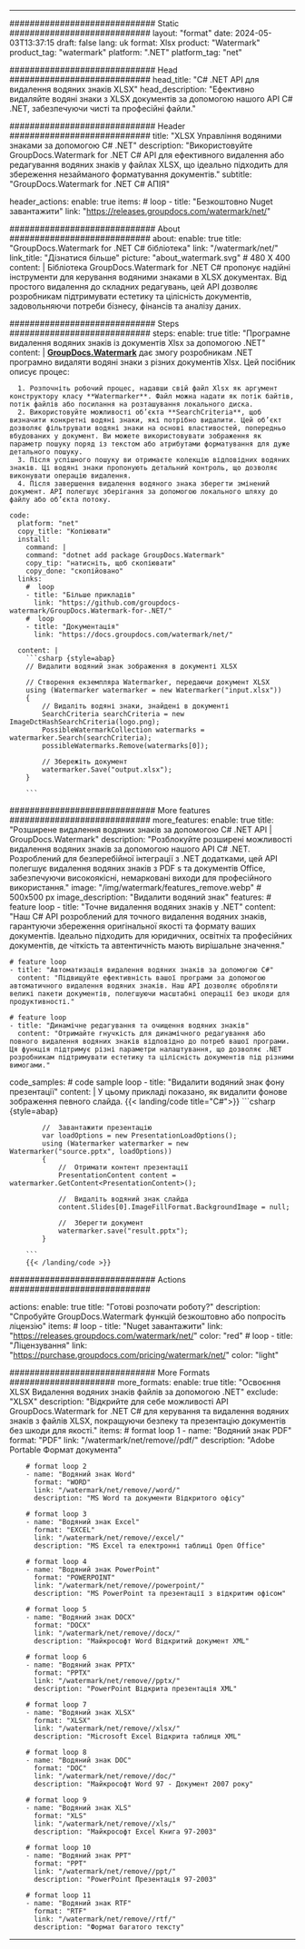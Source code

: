 
---
############################# Static ############################
layout: "format"
date:  2024-05-03T13:37:15
draft: false
lang: uk
format: Xlsx
product: "Watermark"
product_tag: "watermark"
platform: ".NET"
platform_tag: "net"

############################# Head ############################
head_title: "C# .NET API для видалення водяних знаків XLSX"
head_description: "Ефективно видаляйте водяні знаки з XLSX документів за допомогою нашого API C# .NET, забезпечуючи чисті та професійні файли."

############################# Header ############################
title: "XLSX Управління водяними знаками за допомогою C# .NET" 
description: "Використовуйте GroupDocs.Watermark for .NET C# API для ефективного видалення або редагування водяних знаків у файлах XLSX, що ідеально підходить для збереження незайманого форматування документів."
subtitle: "GroupDocs.Watermark for .NET C# АПІЯ" 

header_actions:
  enable: true
  items:
    #  loop
    - title: "Безкоштовно Nuget завантажити"
      link: "https://releases.groupdocs.com/watermark/net/"
      
############################# About ############################
about:
    enable: true
    title: "GroupDocs.Watermark for .NET C# бібліотека"
    link: "/watermark/net/"
    link_title: "Дізнатися більше"
    picture: "about_watermark.svg" # 480 X 400
    content: |
       Бібліотека GroupDocs.Watermark for .NET C# пропонує надійні інструменти для керування водяними знаками в XLSX документах. Від простого видалення до складних редагувань, цей API дозволяє розробникам підтримувати естетику та цілісність документів, задовольняючи потреби бізнесу, фінансів та аналізу даних.

############################# Steps ############################
steps:
    enable: true
    title: "Програмне видалення водяних знаків із документів Xlsx за допомогою .NET"
    content: |
      **[GroupDocs.Watermark](https://products.groupdocs.com/watermark/net/)** дає змогу розробникам .NET програмно видаляти водяні знаки з різних документів Xlsx. Цей посібник описує процес:
      
      1. Розпочніть робочий процес, надавши свій файл Xlsx як аргумент конструктору класу **Watermarker**. Файл можна надати як потік байтів, потік файлів або посилання на розташування локального диска.
      2. Використовуйте можливості об’єкта **SearchCriteria**, щоб визначити конкретні водяні знаки, які потрібно видалити. Цей об’єкт дозволяє фільтрувати водяні знаки на основі властивостей, попередньо вбудованих у документ. Ви можете використовувати зображення як параметр пошуку поряд із текстом або атрибутами форматування для дуже детального пошуку.
      3. Після успішного пошуку ви отримаєте колекцію відповідних водяних знаків. Ці водяні знаки пропонують детальний контроль, що дозволяє виконувати операцію видалення.
      4. Після завершення видалення водяного знака зберегти змінений документ. API полегшує зберігання за допомогою локального шляху до файлу або об’єкта потоку.
   
    code:
      platform: "net"
      copy_title: "Копіювати"
      install:
        command: |
        command: "dotnet add package GroupDocs.Watermark"
        copy_tip: "натисніть, щоб скопіювати"
        copy_done: "скопійовано"
      links:
        #  loop
        - title: "Більше прикладів"
          link: "https://github.com/groupdocs-watermark/GroupDocs.Watermark-for-.NET/"
        #  loop
        - title: "Документація"
          link: "https://docs.groupdocs.com/watermark/net/"
          
      content: |
        ```csharp {style=abap}
        // Видалити водяний знак зображення в документі XLSX

        // Створення екземпляра Watermarker, передаючи документ XLSX
        using (Watermarker watermarker = new Watermarker("input.xlsx"))
        {
            // Видаліть водяні знаки, знайдені в документі
            SearchCriteria searchCriteria = new ImageDctHashSearchCriteria(logo.png);
            PossibleWatermarkCollection watermarks = watermarker.Search(searchCriteria);
            possibleWatermarks.Remove(watermarks[0]);

            // Збережіть документ
            watermarker.Save("output.xlsx");
        }
        
        ```  

############################# More features ############################
more_features:
  enable: true
  title: "Розширене видалення водяних знаків за допомогою C# .NET API | GroupDocs.Watermark"
  description: "Розблокуйте розширені можливості видалення водяних знаків за допомогою нашого API C# .NET. Розроблений для безперебійної інтеграції з .NET додатками, цей API полегшує видалення водяних знаків з PDF s та документів Office, забезпечуючи високоякісні, немарковані виходи для професійного використання."
  image: "/img/watermark/features_remove.webp" # 500x500 px
  image_description: "Видалити водяний знак"
  features:
    # feature loop
    - title: "Точне видалення водяних знаків у .NET"
      content: "Наш C# API розроблений для точного видалення водяних знаків, гарантуючи збереження оригінальної якості та формату ваших документів. Ідеально підходить для юридичних, освітніх та професійних документів, де чіткість та автентичність мають вирішальне значення."

    # feature loop
    - title: "Автоматизація видалення водяних знаків за допомогою C#"
      content: "Підвищуйте ефективність вашої програми за допомогою автоматичного видалення водяних знаків. Наш API дозволяє обробляти великі пакети документів, полегшуючи масштабні операції без шкоди для продуктивності."

    # feature loop
    - title: "Динамічне редагування та очищення водяних знаків"
      content: "Отримайте гнучкість для динамічного редагування або повного видалення водяних знаків відповідно до потреб вашої програми. Ця функція підтримує різні параметри налаштування, що дозволяє .NET розробникам підтримувати естетику та цілісність документів під різними вимогами."
      
  code_samples:
    # code sample loop
    - title: "Видалити водяний знак фону презентації"
      content: |
        У цьому прикладі показано, як видалити фонове зображення певного слайда.
        {{< landing/code title="C#">}}
        ```csharp {style=abap}
        
            //  Завантажити презентацію
            var loadOptions = new PresentationLoadOptions();
            using (Watermarker watermarker = new Watermarker("source.pptx", loadOptions))
            {
                //  Отримати контент презентації
                PresentationContent content = watermarker.GetContent<PresentationContent>();

                //  Видаліть водяний знак слайда
                content.Slides[0].ImageFillFormat.BackgroundImage = null;

                //  Зберегти документ
                watermarker.save("result.pptx");
            }

        ```
        {{< /landing/code >}}


############################# Actions ############################

actions:
  enable: true
  title: "Готові розпочати роботу?"
  description: "Спробуйте GroupDocs.Watermark функцій безкоштовно або попросіть ліцензію"
  items:
    #  loop
    - title: "Nuget завантажити"
      link: "https://releases.groupdocs.com/watermark/net/"
      color: "red"
        #  loop
    - title: "Ліцензування"
      link: "https://purchase.groupdocs.com/pricing/watermark/net/"
      color: "light"


############################# More Formats #####################
more_formats:
    enable: true
    title: "Освоєння XLSX Видалення водяних знаків файлів за допомогою .NET"
    exclude: "XLSX"
    description: "Відкрийте для себе можливості API GroupDocs.Watermark for .NET C# для керування та видалення водяних знаків з файлів XLSX, покращуючи безпеку та презентацію документів без шкоди для якості."
    items: 
        # format loop 1
        - name: "Водяний знак PDF"
          format: "PDF"
          link: "/watermark/net/remove//pdf/"
          description: "Adobe Portable Формат документа"

        # format loop 2
        - name: "Водяний знак Word"
          format: "WORD"
          link: "/watermark/net/remove//word/"
          description: "MS Word та документи Відкритого офісу"
          
        # format loop 3
        - name: "Водяний знак Excel"
          format: "EXCEL"
          link: "/watermark/net/remove//excel/"
          description: "MS Excel та електронні таблиці Open Office"

        # format loop 4
        - name: "Водяний знак PowerPoint"
          format: "POWERPOINT"
          link: "/watermark/net/remove//powerpoint/"
          description: "MS PowerPoint та презентації з відкритим офісом"

        # format loop 5
        - name: "Водяний знак DOCX"
          format: "DOCX"
          link: "/watermark/net/remove//docx/"
          description: "Майкрософт Word Відкритий документ XML"
          
        # format loop 6
        - name: "Водяний знак PPTX"
          format: "PPTX"
          link: "/watermark/net/remove//pptx/"
          description: "PowerPoint Відкрита презентація XML"
          
        # format loop 7
        - name: "Водяний знак XLSX"
          format: "XLSX"
          link: "/watermark/net/remove//xlsx/"
          description: "Microsoft Excel Відкрита таблиця XML"

        # format loop 8
        - name: "Водяний знак DOC"
          format: "DOC"
          link: "/watermark/net/remove//doc/"
          description: "Майкрософт Word 97 - Документ 2007 року"

        # format loop 9
        - name: "Водяний знак XLS"
          format: "XLS"
          link: "/watermark/net/remove//xls/"
          description: "Майкрософт Excel Книга 97-2003"

        # format loop 10
        - name: "Водяний знак PPT"
          format: "PPT"
          link: "/watermark/net/remove//ppt/"
          description: "PowerPoint Презентація 97-2003"

        # format loop 11
        - name: "Водяний знак RTF"
          format: "RTF"
          link: "/watermark/net/remove//rtf/"
          description: "Формат багатого тексту"

---